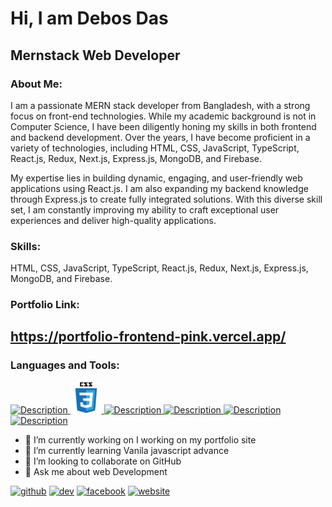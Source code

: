 
# Hi, I am Debos Das
## Mernstack Web Developer

### About Me:
I am a passionate MERN stack developer from Bangladesh, with a strong focus on front-end technologies. While my academic background is not in Computer Science, I have been diligently honing my skills in both frontend and backend development. Over the years, I have become proficient in a variety of technologies, including HTML, CSS, JavaScript, TypeScript, React.js, Redux, Next.js, Express.js, MongoDB, and Firebase.

My expertise lies in building dynamic, engaging, and user-friendly web applications using React.js. I am also expanding my backend knowledge through Express.js to create fully integrated solutions. With this diverse skill set, I am constantly improving my ability to craft exceptional user experiences and deliver high-quality applications.
### Skills:
 HTML, CSS, JavaScript, TypeScript, React.js, Redux, Next.js, Express.js, MongoDB, and Firebase.

### Portfolio Link: 
## https://portfolio-frontend-pink.vercel.app/
 
### Languages and Tools:

 <a href="https://getbootstrap.com/">
  <img src="https://i.ibb.co.com/1LHmX0F/bootstrap-logo-shadow.png" alt="Description" width="50" />
</a>
 <a href="https://www.w3schools.com/css/">
  <img src="https://raw.githubusercontent.com/devicons/devicon/master/icons/css3/css3-original-wordmark.svg" alt="Description" width="50" />
</a>
 <a href="https://react.dev/">
  <img src="https://miro.medium.com/v2/resize:fit:522/0*Hdm7hBTZ-hKlbtlV.png" alt="Description" width="100" />
</a>
 <a href="https://www.mongodb.com/products/platform/atlas-database">
  <img src="https://miro.medium.com/v2/resize:fit:1200/1*QJnvahq_EBdUGjYQUYrhvA.png" alt="Description" width="100" />
</a>
 <a href="https://www.postman.com/">
  <img src="https://encrypted-tbn0.gstatic.com/images?q=tbn:ANd9GcRZjpc8p2A_15IZEEmE34SH9RFUgf75zegFbg&s" alt="Description" width="100" />
</a>
 <a href="https://www.mysql.com/">
  <img src="https://upload.wikimedia.org/wikipedia/labs/8/8e/Mysql_logo.png" alt="Description" width="50" />
</a> 

- 🔭 I’m currently working on I working on my portfolio site 
- 🌱 I’m currently learning Vanila javascript advance 
- 👯 I’m looking to collaborate on GitHub 
- 💬 Ask me about web Development 


[<img src='https://cdn.jsdelivr.net/npm/simple-icons@3.0.1/icons/github.svg' alt='github' height='40'>](https://github.com/https://github.com/Debos602)  [<img src='https://cdn.jsdelivr.net/npm/simple-icons@3.0.1/icons/dev-dot-to.svg' alt='dev' height='40'>](https://dev.to/https://dev.to/debos_das_9a77be9788e2d6e)  [<img src='https://cdn.jsdelivr.net/npm/simple-icons@3.0.1/icons/facebook.svg' alt='facebook' height='40'>](https://www.facebook.com/https://www.facebook.com/debos.das.02)  [<img src='https://cdn.jsdelivr.net/npm/simple-icons@3.0.1/icons/icloud.svg' alt='website' height='40'>](https://portfolio-frontend-pink.vercel.app/)  



